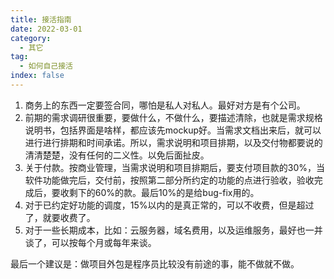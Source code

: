 ```yaml
---
title: 接活指南
date: 2022-03-01
category:
  - 其它
tag:
  - 如何自己接活
index: false
---
```


1. 商务上的东西一定要签合同，哪怕是私人对私人。最好对方是有个公司。
2. 前期的需求调研很重要，要做什么，不做什么，要描述清除，也就是需求规格说明书，包括界面是啥样，都应该先mockup好。当需求文档出来后，就可以进行进行排期和时间承诺。所以，需求说明和项目排期，以及交付物都要说的清清楚楚，没有任何的二义性。以免后面扯皮。
3. 关于付款。按商业管理，当需求说明和项目排期后，要支付项目款的30%，当软件功能做完后，交付前，按照第二部分所约定的功能的点进行验收，验收完成后，要收剩下的60%的款。最后10%的是给bug-fix用的。
4. 对于已约定好功能的调度，15%以内的是真正常的，可以不收费，但是超过了，就要收费了。
5. 对于一些长期成本，比如：云服务器，域名费用，以及运维服务，最好也一并谈了，可以按每个月或每年来谈。

最后一个建议是：做项目外包是程序员比较没有前途的事，能不做就不做。
